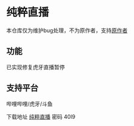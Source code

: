 # 纯粹直播

本仓库仅为维护bug处理，不为原作者，支持[原作者](https://github.com/Jackiu1997/pure_live "pure_live")

## 功能

已实现修复虎牙直播暂停

## 支持平台

哔哩哔哩/虎牙/斗鱼

下载地址 [纯粹直播](https://wwvr.lanzouw.com/b01f6rqab)
密码 40l9
